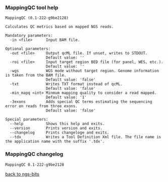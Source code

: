 ### MappingQC tool help
	MappingQC (0.1-222-g9be2128)
	
	Calculates QC metrics based on mapped NGS reads.
	
	Mandatory parameters:
	  -in <file>      Input BAM file.
	
	Optional parameters:
	  -out <file>     Output qcML file. If unset, writes to STDOUT.
	                  Default value: ''
	  -roi <file>     Input target region BED file (for panel, WES, etc.).
	                  Default value: ''
	  -wgs            WGS mode without target region. Genome information is taken from the BAM file.
	                  Default value: 'false'
	  -txt            Writes TXT format instead of qcML.
	                  Default value: 'false'
	  -min_mapq <int> Minmum mapping quality to consider a read mapped.
	                  Default value: '1'
	  -3exons         Adds special QC terms estimating the sequencing error on reads from three exons.
	                  Default value: 'false'
	
	Special parameters:
	  --help          Shows this help and exits.
	  --version       Prints version and exits.
	  --changelog     Prints changeloge and exits.
	  --tdx           Writes a Tool Definition Xml file. The file name is the application name with the suffix '.tdx'.
	
### MappingQC changelog
	MappingQC 0.1-222-g9be2128
	
[back to ngs-bits](https://github.com/marc-sturm/ngs-bits)